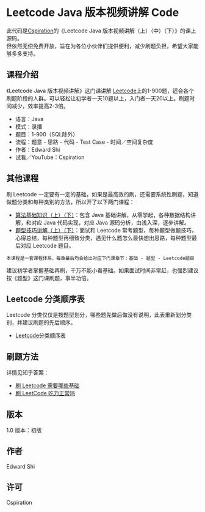 # Leetcode Java 版本视频讲解 Code

此代码是[Cspiration](https://cspiration.com)的《Leetcode Java 版本视频讲解（上）（中）（下）》的课上源码。  
但依然无偿免费开放，旨在为各位小伙伴们提供便利，减少刷题负担，希望大家能够多多支持。

## 课程介绍

《Leetcode Java 版本视频讲解》这门课讲解 [Leetcode](https://leetcode.com)上的1-900题，适合各个刷题阶段的人群。可以轻松让初学者一天10题以上，入门者一天20以上。刷题时间减少，效率提高2-3倍。

* 语言：Java
* 模式：录播
* 题目：1-900（SQL除外）
* 流程：题意 - 思路 - 代码 - Test Case - 时间／空间复杂度
* 作者：Edward Shi
* 试看／YouTube：Cspiration

## 其他课程

刷 Leetcode 一定要有一定的基础，如果是最高效的刷，还需要系统性刷题，知道做题分类和每种类别的方法，所以开了以下两门课程：  
* [算法基础知识（上）（下）](https://cspiration.com/AlogrithmClass)：包含 Java 基础讲解，从零学起，各种数据结构讲解，和对应 Java 代码实现，对应 Java 源码分析，由浅入深，逐步讲解。
* [题型技巧讲解（上）（下）](https://cspiration.com/AlogrithmClass)：面试和 Leetcode 常考题型，每种题型做题技巧，心得总结，每种题型再细致分类，遇见什么题怎么最快想出思路，每种题型最后对应 Leetcode 题目。  

```
本课程是一套课程体系，每章最后均会给出对应下门课章节：基础 - 题型 - Leetcode题目
```
建议初学者掌握基础再刷，千万不能小看基础。如果面试时间非常赶，也强烈建议按《题型》这门课刷题，事半功倍。 

## Leetcode 分类顺序表
  
Leetcode 分类仅仅是按题型划分，哪些题先做后做没有说明，此表重新划分类别，并建议刷题的先后顺序。
* [Leetcode分类顺序表](https://cspiration.com/leetcodeClassification)

## 刷题方法

详情见知乎答案：  
* [刷 Leetcode 需要哪些基础](https://www.zhihu.com/question/30737325/answer/524120016)  
* [刷 LeetCode 吃力正常吗](https://www.zhihu.com/question/31092580/answer/453117660)

## 版本

1.0 版本：初版

## 作者

Edward Shi

## 许可

Cspiration
